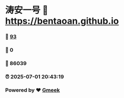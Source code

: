 # 涛安一号 :link: https://bentaoan.github.io 
### :page_facing_up: [93](https://bentaoan.github.io/tag.html) 
### :speech_balloon: 0 
### :hibiscus: 86039 
### :alarm_clock: 2025-07-01 20:43:19 
### Powered by :heart: [Gmeek](https://github.com/Meekdai/Gmeek)
